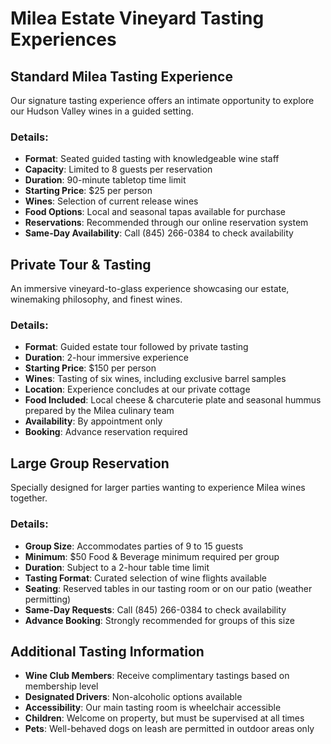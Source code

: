 # Milea Estate Vineyard Tasting Experiences

## Standard Milea Tasting Experience

Our signature tasting experience offers an intimate opportunity to explore our Hudson Valley wines in a guided setting.

### Details:
- **Format**: Seated guided tasting with knowledgeable wine staff
- **Capacity**: Limited to 8 guests per reservation
- **Duration**: 90-minute tabletop time limit
- **Starting Price**: $25 per person
- **Wines**: Selection of current release wines
- **Food Options**: Local and seasonal tapas available for purchase
- **Reservations**: Recommended through our online reservation system
- **Same-Day Availability**: Call (845) 266-0384 to check availability

## Private Tour & Tasting

An immersive vineyard-to-glass experience showcasing our estate, winemaking philosophy, and finest wines.

### Details:
- **Format**: Guided estate tour followed by private tasting
- **Duration**: 2-hour immersive experience
- **Starting Price**: $150 per person
- **Wines**: Tasting of six wines, including exclusive barrel samples
- **Location**: Experience concludes at our private cottage
- **Food Included**: Local cheese & charcuterie plate and seasonal hummus prepared by the Milea culinary team
- **Availability**: By appointment only
- **Booking**: Advance reservation required

## Large Group Reservation

Specially designed for larger parties wanting to experience Milea wines together.

### Details:
- **Group Size**: Accommodates parties of 9 to 15 guests
- **Minimum**: $50 Food & Beverage minimum required per group
- **Duration**: Subject to a 2-hour table time limit
- **Tasting Format**: Curated selection of wine flights available
- **Seating**: Reserved tables in our tasting room or on our patio (weather permitting)
- **Same-Day Requests**: Call (845) 266-0384 to check availability
- **Advance Booking**: Strongly recommended for groups of this size

## Additional Tasting Information

- **Wine Club Members**: Receive complimentary tastings based on membership level
- **Designated Drivers**: Non-alcoholic options available
- **Accessibility**: Our main tasting room is wheelchair accessible
- **Children**: Welcome on property, but must be supervised at all times
- **Pets**: Well-behaved dogs on leash are permitted in outdoor areas only

